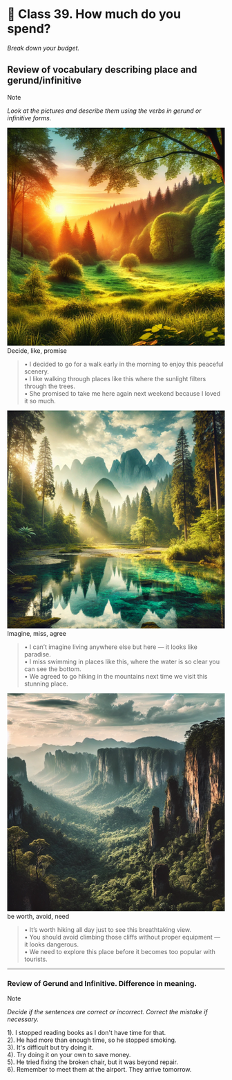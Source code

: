 ﻿# 📗 Class 39. How much do you spend?
*Break down your budget.*

## Review of vocabulary describing place and gerund/infinitive
> [!NOTE]  
> *Look at the pictures and describe them using the verbs in gerund or infinitive forms.*  

![0196571b-11c1-7990-8191-bc3c33a0f3fe](./img/01/0196571b-11c1-7990-8191-bc3c33a0f3fe.png)  
Decide, like, promise

> • I decided to go for a walk early in the morning to enjoy this peaceful scenery.  
> • I like walking through places like this where the sunlight filters through the trees.  
> • She promised to take me here again next weekend because I loved it so much.


![0196571b-79f9-7de5-8130-db9bf472df89](./img/01/0196571b-79f9-7de5-8130-db9bf472df89.png)
Imagine, miss, agree

> • I can’t imagine living anywhere else but here — it looks like paradise.  
> • I miss swimming in places like this, where the water is so clear you can see the bottom.  
> • We agreed to go hiking in the mountains next time we visit this stunning place.  


![0196571c-0444-75cf-8aae-aa59e3bc3443](./img/01/0196571c-0444-75cf-8aae-aa59e3bc3443.png)
be worth, avoid, need  

> • It’s worth hiking all day just to see this breathtaking view.  
> • You should avoid climbing those cliffs without proper equipment — it looks dangerous.  
> • We need to explore this place before it becomes too popular with tourists.

---

### Review of Gerund and Infinitive. Difference in meaning.
> [!NOTE]  
> *Decide if the sentences are correct or incorrect. Correct the mistake if necessary.* 

1). I stopped reading books as I don't have time for that.  
2). He had more than enough time, so he stopped smoking.  
3). It's difficult but try doing it.  
4). Try doing it on your own to save money.  
5). He tried fixing the broken chair, but it was beyond repair.  
6). Remember to meet them at the airport. They arrive tomorrow.  